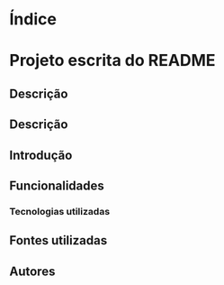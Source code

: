 # Índice 

# Projeto escrita do README

## Descrição

## Descrição

## Introdução

## Funcionalidades 

### Tecnologias utilizadas

## Fontes utilizadas 

## Autores 